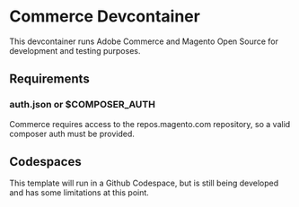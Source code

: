 # Commerce Devcontainer

This devcontainer runs Adobe Commerce and Magento Open Source for development and testing purposes.

## Requirements

### auth.json or $COMPOSER_AUTH

Commerce requires access to the repos.magento.com repository, so a valid composer auth must be provided.

## Codespaces

This template will run in a Github Codespace, but is still being developed and has some limitations at this point.